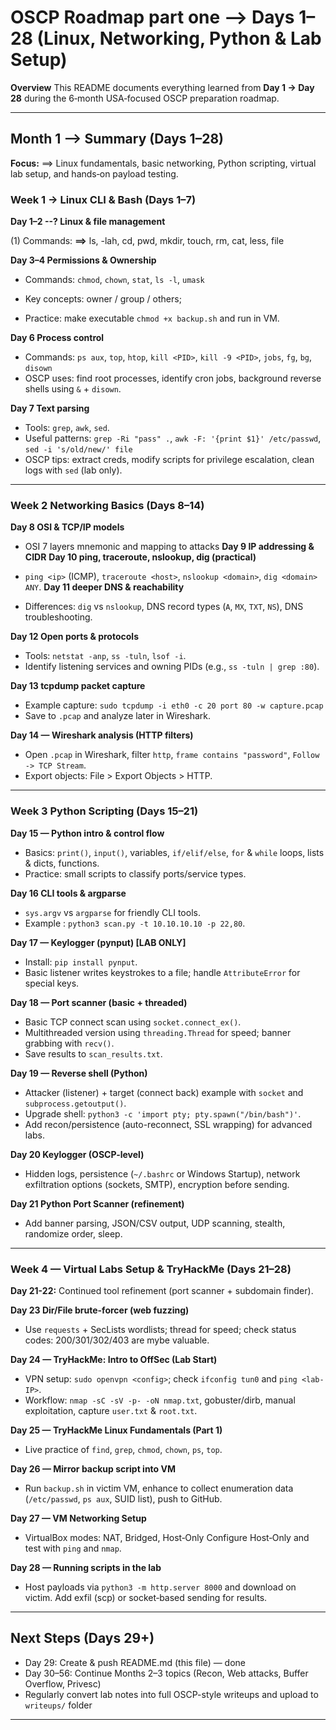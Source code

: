 # OSCP Roadmap part one --> Days 1–28 (Linux, Networking, Python & Lab Setup)

**Overview**
This README documents everything learned from **Day 1 → Day 28** during the 6‑month USA‑focused OSCP preparation roadmap.

---

## Month 1 --> Summary (Days 1–28)

**Focus:** ==> Linux fundamentals, basic networking, Python scripting, virtual lab setup, and hands‑on payload testing.

### Week 1 -> Linux CLI & Bash (Days 1–7)

**Day 1–2 --? Linux & file management**

(1) Commands: **==>** ls, -lah, cd, pwd, mkdir, touch, rm, cat, less, file

**Day 3–4  Permissions & Ownership**

* Commands: `chmod`, `chown`, `stat`, `ls -l`, `umask`
* Key concepts: owner / group / others;

* Practice: make executable `chmod +x backup.sh` and run in VM.

**Day 6  Process control**

* Commands: `ps aux`, `top`, `htop`,      `kill <PID>`, `kill -9 <PID>`, `jobs`, `fg`, `bg`, `disown`
* OSCP uses: find root processes, identify cron jobs, background reverse shells using `&` + `disown`.

**Day 7 Text parsing**

* Tools: `grep`, `awk`, `sed`.
* Useful patterns: `grep -Ri "pass" .`, `awk -F: '{print $1}' /etc/passwd`, `sed -i 's/old/new/' file`
* OSCP tips: extract creds, modify scripts for privilege escalation, clean logs with `sed` (lab only).

---

### Week 2 Networking Basics (Days 8–14)

**Day 8  OSI & TCP/IP models**

* OSI 7 layers mnemonic and mapping to attacks
**Day 9  IP addressing & CIDR**
**Day 10  ping, traceroute, nslookup, dig (practical)**

* `ping <ip>` (ICMP), `traceroute <host>`, `nslookup <domain>`, `dig <domain> ANY`.
**Day 11 deeper DNS & reachability**

* Differences: `dig` vs `nslookup`, DNS record types (`A`, `MX`, `TXT`, `NS`), DNS troubleshooting.

**Day 12 Open ports & protocols**

* Tools: `netstat -anp`, `ss -tuln`, `lsof -i`.
* Identify listening services and owning PIDs (e.g., `ss -tuln | grep :80`).

**Day 13  tcpdump packet capture**

* Example capture: `sudo tcpdump -i eth0 -c 20 port 80 -w capture.pcap`
* Save to `.pcap` and analyze later in Wireshark.

**Day 14 — Wireshark analysis (HTTP filters)**

* Open `.pcap` in Wireshark, filter `http`, `frame contains "password"`, `Follow -> TCP Stream`.
* Export objects: File > Export Objects > HTTP.

---

### Week 3  Python Scripting (Days 15–21)

**Day 15 — Python intro & control flow**

* Basics: `print()`, `input()`, variables, `if/elif/else`, `for` & `while` loops, lists & dicts, functions.
* Practice: small scripts to classify ports/service types.

**Day 16 CLI tools & argparse**

* `sys.argv` vs `argparse` for friendly CLI tools.
* Example : `python3 scan.py -t 10.10.10.10 -p 22,80`.

**Day 17 — Keylogger (pynput) [LAB ONLY]**

* Install: `pip install pynput`.
* Basic listener writes keystrokes to a file; handle `AttributeError` for special keys.

**Day 18 — Port scanner (basic + threaded)**

* Basic TCP connect scan using `socket.connect_ex()`.
* Multithreaded version using `threading.Thread` for speed; banner grabbing with `recv()`.
* Save results to `scan_results.txt`.

**Day 19 — Reverse shell (Python)**

* Attacker (listener) + target (connect back) example with `socket` and `subprocess.getoutput()`.
* Upgrade shell: `python3 -c 'import pty; pty.spawn("/bin/bash")'`.
* Add recon/persistence (auto-reconnect, SSL wrapping) for advanced labs.

**Day 20 Keylogger (OSCP-level)**

* Hidden logs, persistence (`~/.bashrc` or Windows Startup), network exfiltration options (sockets, SMTP), encryption before sending.

**Day 21  Python Port Scanner (refinement)**

* Add banner parsing, JSON/CSV output, UDP scanning, stealth, randomize order, sleep.

---

### Week 4 — Virtual Labs Setup & TryHackMe (Days 21–28)

**Day 21-22:** Continued tool refinement (port scanner + subdomain finder).

**Day 23  Dir/File brute-forcer (web fuzzing)**

* Use `requests` + SecLists wordlists; thread for speed; check status codes: 200/301/302/403 are mybe valuable.

**Day 24 — TryHackMe: Intro to OffSec (Lab Start)**

* VPN setup: `sudo openvpn <config>`; check `ifconfig tun0` and `ping <lab-IP>`.
* Workflow: `nmap -sC -sV -p- -oN nmap.txt`, gobuster/dirb, manual exploitation, capture `user.txt` & `root.txt`.

**Day 25 — TryHackMe Linux Fundamentals (Part 1)**

* Live practice of `find`, `grep`, `chmod`, `chown`, `ps`, `top`.

**Day 26 — Mirror backup script into VM**

* Run `backup.sh` in victim VM, enhance to collect enumeration data (`/etc/passwd`, `ps aux`, SUID list), push to GitHub.

**Day 27 — VM Networking Setup**

* VirtualBox modes: NAT, Bridged, Host‑Only  Configure Host‑Only and test with `ping` and `nmap`.

**Day 28 — Running scripts in the lab**

* Host payloads via `python3 -m http.server 8000` and download on victim. Add exfil (scp) or socket‑based sending for results.

---


## Next Steps (Days 29+)

* Day 29: Create & push README.md (this file) — done
* Day 30–56: Continue Months 2–3 topics (Recon, Web attacks, Buffer Overflow, Privesc)
* Regularly convert lab notes into full OSCP-style writeups and upload to `writeups/` folder

---